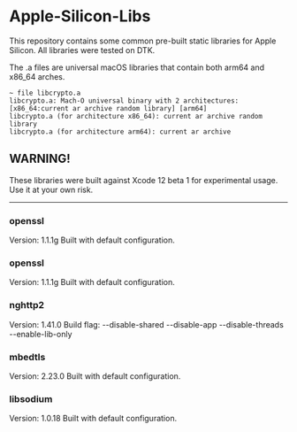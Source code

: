 # Apple-Silicon-Libs

This repository contains some common pre-built static libraries for Apple Silicon. All libraries were tested on DTK.

The .a files are universal macOS libraries that contain both arm64 and x86_64 arches.

```
~ file libcrypto.a
libcrypto.a: Mach-O universal binary with 2 architectures: [x86_64:current ar archive random library] [arm64]
libcrypto.a (for architecture x86_64): current ar archive random library
libcrypto.a (for architecture arm64): current ar archive
```

## WARNING!
These libraries were built against Xcode 12 beta 1 for experimental usage. Use it at your own risk.

---

### openssl

Version: 1.1.1g
Built with default configuration.

### openssl

Version: 1.1.1g
Built with default configuration.

### nghttp2

Version: 1.41.0
Build flag: --disable-shared --disable-app --disable-threads --enable-lib-only

### mbedtls

Version: 2.23.0
Built with default configuration.

### libsodium

Version: 1.0.18
Built with default configuration.
